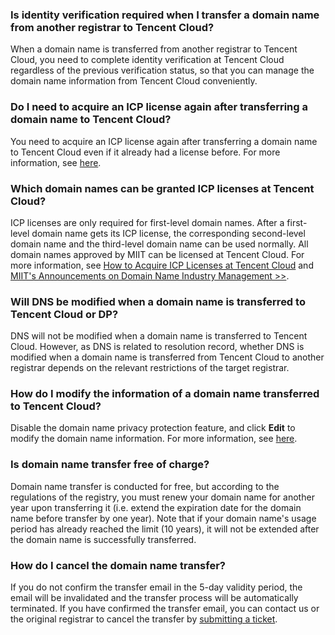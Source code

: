 
### Is identity verification required when I transfer a domain name from another registrar to Tencent Cloud?
When a domain name is transferred from another registrar to Tencent Cloud, you need to complete identity verification at Tencent Cloud regardless of the previous verification status, so that you can manage the domain name information from Tencent Cloud conveniently.

### Do I need to acquire an ICP license again after transferring a domain name to Tencent Cloud?
You need to acquire an ICP license again after transferring a domain name to Tencent Cloud even if it already had a license before. For more information, see [here](https://cloud.tencent.com/document/product/243/9623).

### Which domain names can be granted ICP licenses at Tencent Cloud?
ICP licenses are only required for first-level domain names. After a first-level domain name gets its ICP license, the corresponding second-level domain name and the third-level domain name can be used normally. All domain names approved by MIIT can be licensed at Tencent Cloud. For more information, see [How to Acquire ICP Licenses at Tencent Cloud](https://cloud.tencent.com/document/product/243) and [MIIT's Announcements on Domain Name Industry Management >>](http://xn--eqrt2g.xn--vuq861b/#).
### Will DNS be modified when a domain name is transferred to Tencent Cloud or DP?
DNS will not be modified when a domain name is transferred to Tencent Cloud. However, as DNS is related to resolution record, whether DNS is modified when a domain name is transferred from Tencent Cloud to another registrar depends on the relevant restrictions of the target registrar.

### How do I modify the information of a domain name transferred to Tencent Cloud?
Disable the domain name privacy protection feature, and click **Edit** to modify the domain name information. For more information, see [here](https://cloud.tencent.com/document/product/242/3648). 


### Is domain name transfer free of charge?
Domain name transfer is conducted for free, but according to the regulations of the registry, you must renew your domain name for another year upon transferring it (i.e. extend the expiration date for the domain name before transfer by one year). Note that if your domain name's usage period has already reached the limit (10 years), it will not be extended after the domain name is successfully transferred.


### How do I cancel the domain name transfer?
If you do not confirm the transfer email in the 5-day validity period, the email will be invalidated and the transfer process will be automatically terminated.
If you have confirmed the transfer email, you can contact us or the original registrar to cancel the transfer by [submitting a ticket](https://console.cloud.tencent.com/workorder/category).


